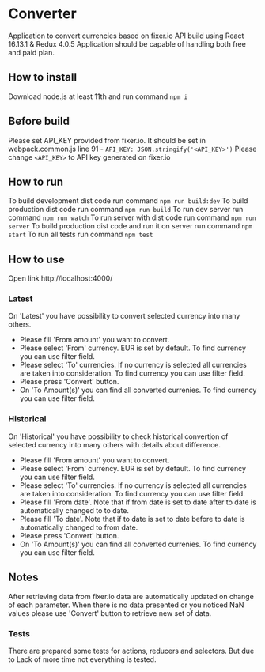 # Converter
Application to convert currencies based on fixer.io API build using React 16.13.1 & Redux 4.0.5
Application should be capable of handling both free and paid plan.

## How to install
Download node.js at least 11th and run command `npm i`

## Before build
Please set API_KEY provided from fixer.io.
It should be set in webpack.common.js line 91 - `API_KEY: JSON.stringify('<API_KEY>')`
Please change `<API_KEY>` to API key generated on fixer.io 

## How to run
To build development dist code run command `npm run build:dev`
To build production dist code run command `npm run build`
To run dev server run command `npm run watch`
To run server with dist code run command `npm run server`
To build production dist code and run it on server run command `npm start`
To run all tests run command `npm test`

## How to use
Open link http://localhost:4000/
### Latest
On 'Latest' you have possibility to convert selected currency into many others.
- Please fill 'From amount' you want to convert.
- Please select 'From' currency. EUR is set by default. To find currency you can use filter field.
- Please select 'To' currencies. If no currency is selected all currencies are taken into consideration. To find currency you can use filter field.
- Please press 'Convert' button.
- On 'To Amount(s)' you can find all converted currenies. To find currency you can use filter field.
### Historical
On 'Historical' you have possibility to check historical convertion of selected currency into many others with details about difference.
- Please fill 'From amount' you want to convert.
- Please select 'From' currency. EUR is set by default. To find currency you can use filter field.
- Please select 'To' currencies. If no currency is selected all currencies are taken into consideration. To find currency you can use filter field.
- Please fill 'From date'. Note that if from date is set to date after to date is automatically changed to to date.
- Please fill 'To date'. Note that if to date is set to date before to date is automatically changed to from date.
- Please press 'Convert' button.
- On 'To Amount(s)' you can find all converted currenies. To find currency you can use filter field.

## Notes
After retrieving data from fixer.io data are automatically updated on change of each parameter. When there is no data presented or you noticed NaN values please use 'Convert' button to retrieve new set of data.
### Tests
There are prepared some tests for actions, reducers and selectors. But due to Lack of more time not everything is tested.
